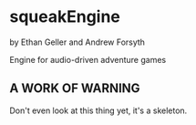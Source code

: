 squeakEngine
============
by Ethan Geller and Andrew Forsyth

Engine for audio-driven adventure games

A WORK OF WARNING
-----------------
Don't even look at this thing yet, it's a skeleton.
